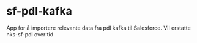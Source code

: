 # sf-pdl-kafka
App for å importere relevante data fra pdl kafka til Salesforce. Vil erstatte nks-sf-pdl over tid
